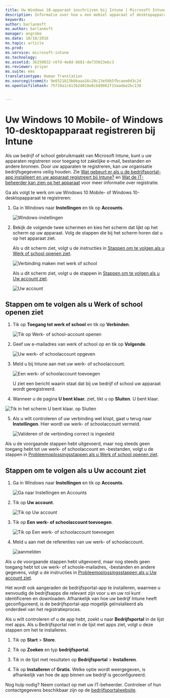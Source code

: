 ```yaml
---
title: Uw Windows 10-apparaat inschrijven bij Intune | Microsoft Intune
description: Informatie over hoe u een mobiel apparaat of desktopapparaat met Windows 10 kunt inschrijven bij Intune
keywords: 
author: barlanmsft
ms.author: barlanmsft
manager: angrobe
ms.date: 10/18/2016
ms.topic: article
ms.prod: 
ms.service: microsoft-intune
ms.technology: 
ms.assetid: 36250832-c6fd-4e8d-b681-de735023ebc3
ms.reviewer: priyar
ms.suite: ems
translationtype: Human Translation
ms.sourcegitcommit: 9e0321b23bbbaaa16c28c23e56b5fbcaee0d3c24
ms.openlocfilehash: 75f19a1c613b2d018e0cb89862f15aa4be2bc138


---
```



# <a name="enroll-your-windows-10-mobile-or-windows-10-desktop-device-in-intune"></a>Uw Windows 10 Mobile- of Windows 10-desktopapparaat registreren bij Intune

Als uw bedrijf of school gebruikmaakt van Microsoft Intune, kunt u uw apparaten registreren voor toegang tot zakelijke e-mail, bestanden en andere bronnen. Door uw apparaten te registreren, kan uw organisatie bedrijfsgegevens veilig houden. Zie [Wat gebeurt er als u de bedrijfsportal-app installeert en uw apparaat registreert bij Intune?](what-happens-if-you-install-the-company-portal-app-and-enroll-your-device-in-intune-windows.md) en [Wat de IT-beheerder kan zien op het apparaat](what-can-your-it-administrator-see-when-you-enroll-your-device-in-intune-windows.md) voor meer informatie over registratie.


Ga als volgt te werk om uw Windows 10 Mobile- of Windows 10-desktopapparaat te registreren:

1.  Ga in Windows naar **Instellingen** en tik op **Accounts**.

    ![Windows-instellingen](./media/w10-enroll-rs1-settings-accounts.png)

2.  Bekijk de volgende twee schermen en kies het scherm dat lijkt op het scherm op uw apparaat. Volg de stappen die bij het scherm horen dat u op het apparaat ziet.

    Als u dit scherm ziet, volgt u de instructies in [Stappen om te volgen als u Werk of school openen ziet](#steps-to-follow-if-you-see-access-work-or-school).

    ![Verbinding maken met werk of school](./media/w10-enroll-rs1-connect-to-work-or-school.png)

    Als u dit scherm ziet, volgt u de stappen in [Stappen om te volgen als u Uw account ziet](#steps-to-follow-if-you-see-your-account).

    ![Uw account](./media/w10-enroll-2-accounts-your-account.png)

## <a name="steps-to-follow-if-you-see-access-work-or-school"></a>Stappen om te volgen als u Werk of school openen ziet

1.  Tik op **Toegang tot werk of school** en tik op **Verbinden**.

    ![Tik op Werk- of school-account openen](./media/w10-enroll-rs1-connect-to-work-or-school.png)

2.  Geef uw e-mailadres van werk of school op en tik op **Volgende**.

    ![Uw werk- of schoolaccount opgeven](./media/w10-enroll-rs1-set-up-work-or-school-account.png)

3. Meld u bij Intune aan met uw werk- of schoolaccount.

    ![Een werk- of schoolaccount toevoegen](./media/w10-enroll-rs1-enter-your-credentials.png)

    U ziet een bericht waarin staat dat bij uw bedrijf of school uw apparaat wordt geregistreerd.

4. Wanneer u de pagina **U bent klaar.** ziet, tikt u op **Sluiten**. U bent klaar.

  ![Tik in het scherm U bent klaar. op Sluiten](./media/w10-enroll-rs1-youre-all-set.png)

5. Als u wilt controleren of uw verbinding wel klopt, gaat u terug naar **Instellingen**. Hier wordt uw werk- of schoolaccount vermeld.

    ![Valideren of de verbinding correct is ingesteld](./media/w10-enroll-rs1-validate-successful-enrollment.png)

Als u de voorgaande stappen hebt uitgevoerd, maar nog steeds geen toegang hebt tot uw werk- of schoolaccount en -bestanden, volgt u de stappen in [Probleemoplossingsstappen als u Werk of school openen ziet](troubleshoot-your-windows-10-device-windows.md#troubleshooting-steps-to-follow-if-you-see-access-work-or-school).


## <a name="steps-to-follow-if-you-see-your-account"></a>Stappen om te volgen als u Uw account ziet

1.  Ga in Windows naar **Instellingen** en tik op **Accounts**.

    ![Ga naar Instellingen en Accounts](./media/W10-enroll-1-settings-accounts.png)

2.  Tik op **Uw account**.

    ![Tik op Uw account](./media/W10-enroll-2-accounts-your-account.png)

3.  Tik op **Een werk- of schoolaccount toevoegen**.

    ![Tik op Een werk- of schoolaccount toevoegen](./media/w10-enroll-3-add-work-school-acct.png)

4.  Meld u aan met de referenties van uw werk- of schoolaccount.

    ![aanmelden](./media/W10-enroll-4-sign-in.png)

Als u de voorgaande stappen hebt uitgevoerd, maar nog steeds geen toegang hebt tot uw werk- of schoole-mailadres, -bestanden en andere gegevens, volgt u de instructies in [Probleemoplossingsstappen als u Uw account ziet](troubleshoot-your-windows-10-device-windows.md#troubleshooting-steps-to-follow-if-you-see-your-account).

Het wordt ook aangeraden de bedrijfsportal-app te installeren, waarmee u eenvoudig de bedrijfsapps die relevant zijn voor u en uw rol kunt identificeren en downloaden. Afhankelijk van hoe uw bedrijf Intune heeft geconfigureerd, is de bedrijfsportal-app mogelijk geïnstalleerd als onderdeel van het registratieproces.

Als u wilt controleren of u de app hebt, zoekt u naar **Bedrijfsportal** in de lijst met apps. Als u Bedrijfsportal niet in de lijst met apps ziet, volgt u deze stappen om het te installeren.

1.  Tik op **Start** &gt; **Store**.

2.  Tik op **Zoeken** en typ **bedrijfsportal**.

3.  Tik in de lijst met resultaten op **Bedrijfsportal** &gt; **Installeren**.

4.  Tik op **Installeren** of **Gratis**. Welke optie wordt weergegeven, is afhankelijk van hoe de app binnen uw bedrijf is geconfigureerd.

Nog hulp nodig? Neem contact op met uw IT-beheerder. Controleer of hun contactgegevens beschikbaar zijn op de [bedrijfsportalwebsite](http://portal.manage.microsoft.com).





<!--HONumber=Oct16_HO1-->


